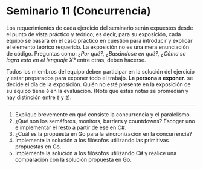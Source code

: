 # Seminario 11 (Concurrencia)

Los requerimientos de cada ejercicio del seminario serán expuestos desde el punto de vista práctico y teórico; es decir, para su exposición, cada equipo se basará en el caso práctico en cuestión para introducir y explicar el elemento teórico requerido. La exposición no es una mera enunciación de código. Preguntas como: _¿Por qué?, ¿Basándose en qué?, ¿Cómo se logra esto en el lenguaje X?_ entre otras, deben hacerse.

Todos los miembros del equipo deben participar en la solución del ejercicio y estar preparados para exponer todo el trabajo. **La persona a exponer**. se decide el día de la exposición. Quién no esté presente en la exposición de su equipo tiene `0` en la evaluación. (Note que estas notas se promedian y hay distinción entre `0` y `2`).

---

1. Explique brevemente en qué consiste la concurrencia y el paralelismo.
2. ¿Qué son los semáforos, monitors, barriers y countdowns? Escoger uno e implementar el resto a partir de ese en C#.
3. ¿Cuál es la propuesta en Go para la sincronización en la concurrencia?
4. Implemente la solución a los filósofos utilizando las primitivas propuestas en Go.
5. Implemente la solución a los filósofos utilizando C# y realice una comparación con la solución propuesta en Go.
